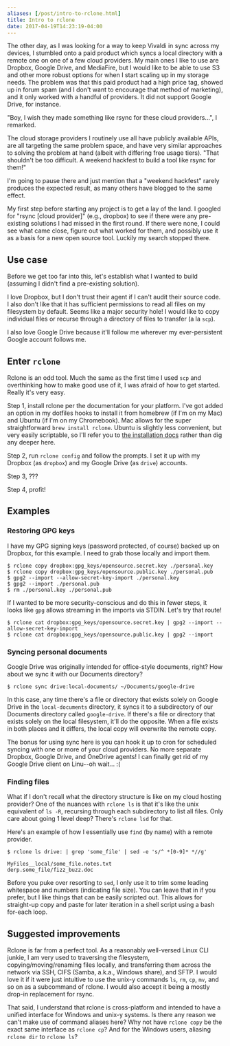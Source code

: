 ```yaml
---
aliases: [/post/intro-to-rclone.html]
title: Intro to rclone
date: 2017-04-19T14:23:19-04:00
---
```


The other day, as I was looking for a way to keep Vivaldi in sync across my devices, I stumbled onto a paid product which syncs a local directory with a remote one on one of a few cloud providers. My main ones I like to use are Dropbox, Google Drive, and MediaFire, but I would like to be able to use S3 and other more robust options for when I start scaling up in my storage needs. The problem was that this paid product had a high price tag, showed up in forum spam (and I don't want to encourage that method of marketing), and it only worked with a handful of providers. It did not support Google Drive, for instance.

"Boy, I wish they made something like rsync for these cloud providers...", I remarked.

The cloud storage providers I routinely use all have publicly available APIs, are all targeting the same problem space, and have very similar approaches to solving the problem at hand (albeit with differing free usage tiers). "That shouldn't be too difficult. A weekend hackfest to build a tool like rsync for them!"

I'm going to pause there and just mention that a "weekend hackfest" rarely produces the expected result, as many others have blogged to the same effect.

My first step before starting any project is to get a lay of the land. I googled for "rsync [cloud provider]" (e.g., dropbox) to see if there were any pre-existing solutions I had missed in the first round. If there were none, I could see what came close, figure out what worked for them, and possibly use it as a basis for a new open source tool. Luckily my search stopped there.

## Use case

Before we get too far into this, let's establish what I wanted to build (assuming I didn't find a pre-existing solution).

I love Dropbox, but I don't trust their agent if I can't audit their source code. I also don't like that it has sufficient permissions to read all files on my filesystem by default. Seems like a major security hole! I would like to copy individual files or recurse through a directory of files to transfer (a la `scp`).

I also love Google Drive because it'll follow me wherever my ever-persistent Google account follows me.

## Enter `rclone`

Rclone is an odd tool. Much the same as the first time I used `scp` and overthinking how to make good use of it, I was afraid of how to get started. Really it's very easy.

Step 1, install rclone per the documentation for your platform. I've got added an option in my dotfiles hooks to install it from homebrew (if I'm on my Mac) and Ubuntu (if I'm on my Chromebook). Mac allows for the super straightforward `brew install rclone`. Ubuntu is slightly less convenient, but very easily scriptable, so I'll refer you to [the installation docs][rclone-install] rather than dig any deeper here.

Step 2, run `rclone config` and follow the prompts. I set it up with my Dropbox (as `dropbox`) and my Google Drive (as `drive`) accounts.

Step 3, ???

Step 4, profit!

[rclone-install]: https://rclone.org/install/#linux-installation-from-precompiled-binary

## Examples

### Restoring GPG keys

I have my GPG signing keys (password protected, of course) backed up on Dropbox, for this example. I need to grab those locally and import them.

```shell
$ rclone copy dropbox:gpg_keys/opensource.secret.key ./personal.key
$ rclone copy dropbox:gpg_keys/opensource.public.key ./personal.pub
$ gpg2 --import --allow-secret-key-import ./personal.key
$ gpg2 --import ./personal.pub
$ rm ./personal.key ./personal.pub
```

If I wanted to be more security-conscious and do this in fewer steps, it looks like `gpg` allows streaming in the imports via STDIN. Let's try that route!

```shell
$ rclone cat dropbox:gpg_keys/opensource.secret.key | gpg2 --import --allow-secret-key-import
$ rclone cat dropbox:gpg_keys/opensource.public.key | gpg2 --import
```

### Syncing personal documents

Google Drive was originally intended for office-style documents, right? How about we sync it with our Documents directory?

```shell
$ rclone sync drive:local-documents/ ~/Documents/google-drive
```

In this case, any time there's a file or directory that exists solely on Google Drive in the `local-documents` directory, it syncs it to a subdirectory of our Documents directory called `google-drive`. If there's a file or directory that exists solely on the local filesystem, it'll do the opposite. When a file exists in both places and it differs, the local copy will overwrite the remote copy.

The bonus for using sync here is you can hook it up to cron for scheduled syncing with one or more of your cloud providers. No more separate Dropbox, Google Drive, and OneDrive agents! I can finally get rid of my Google Drive client on Linu--oh wait... :(

### Finding files

What if I don't recall what the directory structure is like on my cloud hosting provider? One of the nuances with `rclone ls` is that it's like the unix equivalent of `ls -R`, recursing through each subdirectory to list all files. Only care about going 1 level deep? There's `rclone lsd` for that.

Here's an example of how I essentially use `find` (by name) with a remote provider.

```shell
$ rclone ls drive: | grep 'some_file' | sed -e 's/^ *[0-9]* *//g'

MyFiles__local/some_file.notes.txt
derp.some_file/fizz_buzz.doc
```

Before you puke over resorting to `sed`, I only use it to trim some leading whitespace and numbers (indicating file size). You can leave that in if you prefer, but I like things that can be easily scripted out. This allows for straight-up copy and paste for later iteration in a shell script using a bash for-each loop.

## Suggested improvements

Rclone is far from a perfect tool. As a reasonably well-versed Linux CLI junkie, I am very used to traversing the filesystem, copying/moving/renaming files locally, and transferring them across the network via SSH, CIFS (Samba, a.k.a., Windows share), and SFTP. I would love it if it were just intuitive to use the unix-y commands `ls`, `rm`, `cp`, `mv`, and so on as a subcommand of rclone. I would also accept it being a mostly drop-in replacement for rsync.

That said, I understand that rclone is cross-platform and intended to have a unified interface for Windows and unix-y systems. Is there any reason we can't make use of command aliases here? Why not have `rclone copy` be the exact same interface as `rclone cp`? And for the Windows users, aliasing `rclone dir` to `rclone ls`?
